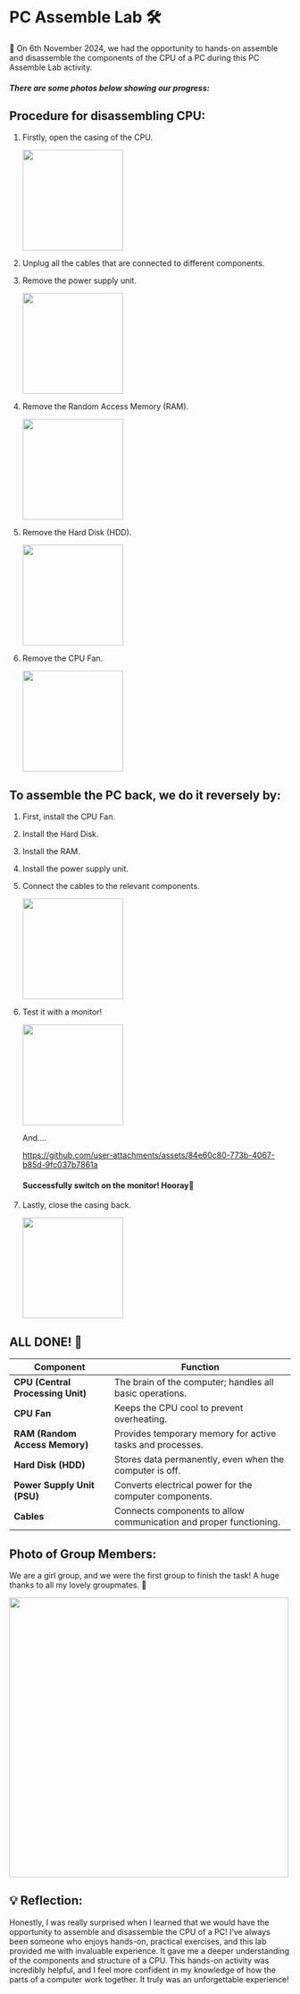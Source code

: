 # PC Assemble Lab 🛠

📆 On 6th November 2024, we had the opportunity to hands-on assemble and disassemble the components of the CPU of a PC during this PC Assemble Lab activity.

##### There are some photos below showing our progress: 

## Procedure for disassembling CPU:
1. Firstly, open the casing of the CPU.
     
   <img src="https://github.com/user-attachments/assets/595027ed-f408-4922-999a-5a8a78077084" width="180" /> 
2. Unplug all the cables that are connected to different components.  
3. Remove the power supply unit.
    
   <img src="https://github.com/user-attachments/assets/19f53a90-4002-4a96-9cd7-e1496923f9af" width="180" />  
4. Remove the Random Access Memory (RAM).
   
   <img src="https://github.com/user-attachments/assets/00bc5ef3-5294-4516-855f-0898c63b8720" width="180" />
5. Remove the Hard Disk (HDD).
   
   <img src="https://github.com/user-attachments/assets/175b27f5-1c75-45df-a293-384d59a62a83" width="180" />
6. Remove the CPU Fan.
    
   <img src="https://github.com/user-attachments/assets/4d4378c4-5f8b-4e3d-94a3-d8c91399896a" width="180" />

## To assemble the PC back, we do it reversely by:

1. First, install the CPU Fan.
2. Install the Hard Disk.
3. Install the RAM.
4. Install the power supply unit.
5. Connect the cables to the relevant components.

   <img src="https://github.com/user-attachments/assets/deb7cc92-9ef1-4975-98e2-4fb123584d65" width="180" />

6. Test it with a monitor!
   
   <img src="https://github.com/user-attachments/assets/7734a19d-0a9d-4556-a6a1-05f751158d7a" width="180" />
   
   And....

   https://github.com/user-attachments/assets/84e60c80-773b-4067-b85d-9fc037b7861a
   
   #### Successfully switch on the monitor! Hooray🎉  

7. Lastly, close the casing back.
   
   <img src="https://github.com/user-attachments/assets/277cade3-d204-4438-9112-3dceedcf80d9" width="180" />


## ALL DONE! 🎉

| Component               | Function                                                                                     |
|-------------------------|----------------------------------------------------------------------------------------------|
| **CPU (Central Processing Unit)** | The brain of the computer; handles all basic operations.                                   |
| **CPU Fan**             | Keeps the CPU cool to prevent overheating.                                                   |
| **RAM (Random Access Memory)** | Provides temporary memory for active tasks and processes.                                  |
| **Hard Disk (HDD)**     | Stores data permanently, even when the computer is off.                                       |
| **Power Supply Unit (PSU)** | Converts electrical power for the computer components.                                       |
| **Cables**              | Connects components to allow communication and proper functioning.                          |

## Photo of Group Members:
We are a girl group, and we were the first group to finish the task! A huge thanks to all my lovely groupmates. 🥰  

<img src="https://github.com/user-attachments/assets/3f329d59-c102-4efb-b784-4d738ef3c737" width="500" />

## 💡 Reflection:
Honestly, I was really surprised when I learned that we would have the opportunity to assemble and disassemble the CPU of a PC! I’ve always been someone who enjoys hands-on, practical exercises, and this lab provided me with invaluable experience. It gave me a deeper understanding of the components and structure of a CPU. This hands-on activity was incredibly helpful, and I feel more confident in my knowledge of how the parts of a computer work together. It truly was an unforgettable experience!
